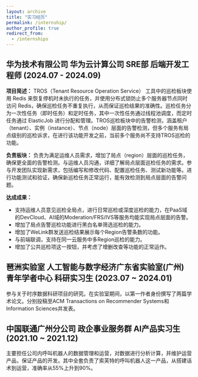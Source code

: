 ```yaml
---
layout: archive
title: "实习经历"
permalink: /internship/
author_profile: true
redirect_from:
  - /internships
---
```


## 华为技术有限公司 华为云计算公司 SRE部 后端开发工程师 (2024.07 - 2024.09)

**项目简述：** TROS（Tenant Resource Operation Service） 工具中的巡检板块使用 Redis 来恢复停机时未执行的任务，并使用分布式锁防止多个服务器节点同时访问 Redis，确保巡检任务不重复执行，从而保证巡检结果的准确性。巡检任务分为一次性任务（即时任务）和定时任务，其中一次性任务通过线程池调度，而定时任务通过 ElasticJob 进行分配和管理。TROS巡检板块中的告警检测，涵盖租户（tenant）、实例（instance）、节点（node）层面的告警检测，但多个服务有局点级别的巡检诉求，在进行该功能开发之前，当前多个服务尚不支持TROS巡检的功能。

**负责板块：** 负责为满足运维人员需求，增加了局点（region）层面的巡检任务，确保更全面的告警检测。与运维人员沟通，详细了解局点层面巡检任务的需求。参与开发团队实现新需求，包括编写和修改代码、配置巡检任务、测试新功能等。进行功能测试和验证，确保新巡检任务正常运行，能有效检测到局点层面的告警问题。

**达成成果：** 

- 支持运维人员意见巡检全局点，进行日常巡检或深度巡检的能力，在PaaS域的DevCloud、AI域的Moderation/FRS/IVS等服务均能实现局点层面的告警。
- 增加了局点告警巡检功能进行黑白名单筛选巡检的能力。
- 增加了WeLink群发送巡检结果展示每个Region告警条数的功能。
- 与前端联调，支持在同一云服务中多Region巡检的能力。
- 增加了公共巡检项这一按钮，并考虑了增删改查等功能的正常运作。


## 琶洲实验室 人工智能与数字经济广东省实验室(广州) 青年学者中心 科研实习生 (2023.07 ~ 2024.01)

参与关于时序数据科研项目的研究。在实验室期间，以第一作者身份撰写了两篇学术论文。分别投稿至ACM Transactions on Recommender Systems和Information Sciences并发表。

## 中国联通广州分公司 政企事业服务群 AI产品实习生 (2021.10 ~ 2021.12)

主要担任公司内呼叫机器人的数据管理和运营，对数据进行分析计算，并维护运营产品，保证产品的开发。其中全套负责了索芙特的呼叫机器人这一产品，从搭建话术到运营，准确率从55%上升到90%。

